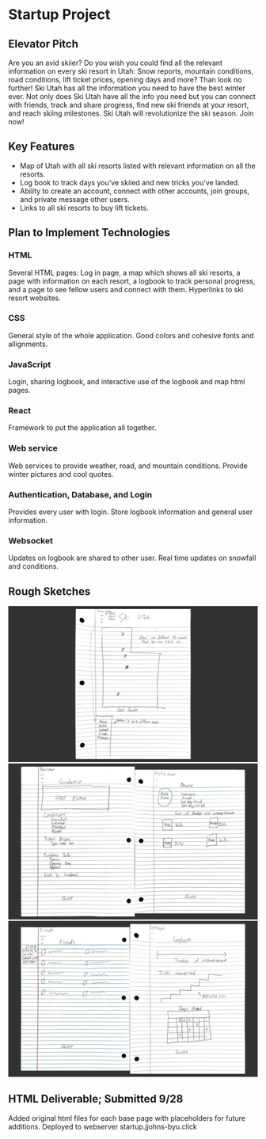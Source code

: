 # Startup Project
## Elevator Pitch
Are you an avid skiier? Do you wish you could find all the relevant information on every ski resort in Utah: Snow reports, mountain conditions, road conditions, lift ticket prices, opening days and more? Than look no further! Ski Utah has all the information you need to have the best winter ever. Not only does Ski Utah have all the info you need but you can connect with friends, track and share progress, find new ski friends at your resort, and reach skiing milestones. Ski Utah will revolutionize the ski season. Join now!
## Key Features
- Map of Utah with all ski resorts listed with relevant information on all the resorts.
- Log book to track days you've skiied and new tricks you've landed.
- Ability to create an account, connect with other accounts, join groups, and private message other users.
- Links to all ski resorts to buy lift tickets.
## Plan to Implement Technologies
### HTML
Several HTML pages: Log in page, a map which shows all ski resorts, a page with information on each resort, a logbook to track personal progress, and a page to see fellow users and connect with them. Hyperlinks to ski resort websites.
### CSS
General style of the whole application. Good colors and cohesive fonts and allignments.
### JavaScript
Login, sharing logbook, and interactive use of the logbook and map html pages.
### React
Framework to put the application all together.
### Web service
Web services to provide weather, road, and mountain conditions. Provide winter pictures and cool quotes.
### Authentication, Database, and Login
Provides every user with login. Store logbook information and general user information.
### Websocket
Updates on logbook are shared to other user. Real time updates on snowfall and conditions.
## Rough Sketches
![First image of sketches](images/sketch1.png)
![Second image of sketches](images/sketch2.png)
![Third image of sketches](images/sketch3.png)



## HTML Deliverable; Submitted 9/28
Added original html files for each base page with placeholders for future additions. Deployed to webserver startup.jjohns-byu.click